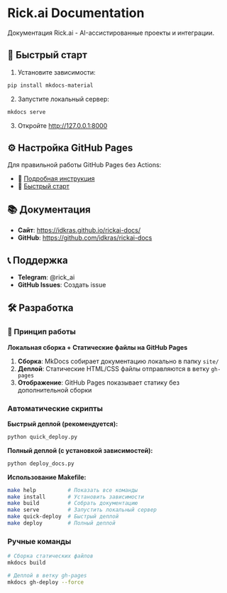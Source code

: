 # Rick.ai Documentation

Документация Rick.ai - AI-ассистированные проекты и интеграции.

## 🚀 Быстрый старт

1. Установите зависимости:
```bash
pip install mkdocs-material
```

2. Запустите локальный сервер:
```bash
mkdocs serve
```

3. Откройте http://127.0.0.1:8000

## ⚙️ Настройка GitHub Pages

Для правильной работы GitHub Pages без Actions:
- 📖 [Подробная инструкция](GITHUB_PAGES_SETUP.md)
- 🚀 [Быстрый старт](QUICK_START.md)

## 📚 Документация

- **Сайт**: https://idkras.github.io/rickai-docs/
- **GitHub**: https://github.com/idkras/rickai-docs

## 📞 Поддержка

- **Telegram**: @rick_ai
- **GitHub Issues**: Создать issue

## 🛠️ Разработка

### 🎯 Принцип работы

**Локальная сборка + Статические файлы на GitHub Pages**

1. **Сборка**: MkDocs собирает документацию локально в папку `site/`
2. **Деплой**: Статические HTML/CSS файлы отправляются в ветку `gh-pages`
3. **Отображение**: GitHub Pages показывает статику без дополнительной сборки

### Автоматические скрипты

**Быстрый деплой (рекомендуется):**
```bash
python quick_deploy.py
```

**Полный деплой (с установкой зависимостей):**
```bash
python deploy_docs.py
```

**Использование Makefile:**
```bash
make help          # Показать все команды
make install       # Установить зависимости
make build         # Собрать документацию
make serve         # Запустить локальный сервер
make quick-deploy  # Быстрый деплой
make deploy        # Полный деплой
```

### Ручные команды

```bash
# Сборка статических файлов
mkdocs build

# Деплой в ветку gh-pages
mkdocs gh-deploy --force
```

